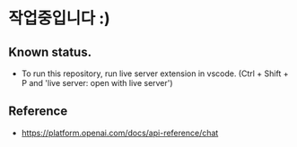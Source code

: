 # 작업중입니다 :)


##  Known status.
- To run this repository, run live server extension in vscode.
(Ctrl + Shift + P and 'live server: open with live server')

## Reference
- https://platform.openai.com/docs/api-reference/chat